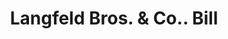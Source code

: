 ---
doi: 10.7916/D8QG050F
date_other: '1911'
date_other_textual: '1911'
form: printed ephemera
genre:
- Invoices
name:
- Langfeld Bros. & Co.
object_in_context_url: https://biggert.cul.columbia.edu/items/view/ave_biggert_01429
subject_hierarchical_geographic:
- Philadelphia, Pennsylvania, United States
subject_name:
- Langfeld Bros. & Co.
title: Langfeld Bros. & Co.. Bill
sort_title: Langfeld Bros. & Co.. Bill
call_number: ave_biggert_01429
coordinates:
- 40.00944444444445,-75.13333333333334
pid: ave_biggert_01429
identifiers: ave_biggert_01429
thumbnail: false
permalink: /biggert/ave_biggert_01429/
layout: iiif-image-page
---